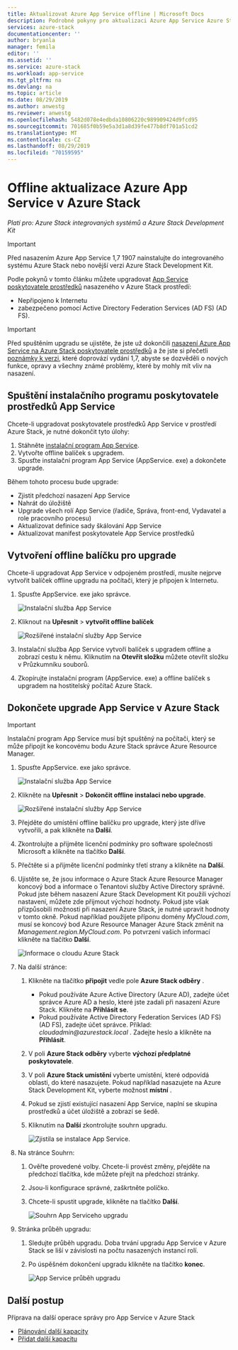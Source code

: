 ```yaml
---
title: Aktualizovat Azure App Service offline | Microsoft Docs
description: Podrobné pokyny pro aktualizaci Azure App Service Azure Stack offline
services: azure-stack
documentationcenter: ''
author: bryanla
manager: femila
editor: ''
ms.assetid: ''
ms.service: azure-stack
ms.workload: app-service
ms.tgt_pltfrm: na
ms.devlang: na
ms.topic: article
ms.date: 08/29/2019
ms.author: anwestg
ms.reviewer: anwestg
ms.openlocfilehash: 5482d078e4edbda10806220c989909424d9fcd95
ms.sourcegitcommit: 701685f0b59e5a3d1a8d39fe477b8df701a51cd2
ms.translationtype: MT
ms.contentlocale: cs-CZ
ms.lasthandoff: 08/29/2019
ms.locfileid: "70159595"
---
```

# <a name="offline-update-of-azure-app-service-on-azure-stack"></a>Offline aktualizace Azure App Service v Azure Stack

*Platí pro: Azure Stack integrovaných systémů a Azure Stack Development Kit*

> [!IMPORTANT]
> Před nasazením Azure App Service 1,7 1907 nainstalujte do integrovaného systému Azure Stack nebo novější verzi Azure Stack Development Kit.

Podle pokynů v tomto článku můžete upgradovat [App Service poskytovatele prostředků](azure-stack-app-service-overview.md) nasazeného v Azure Stack prostředí:

* Nepřipojeno k Internetu
* zabezpečeno pomocí Active Directory Federation Services (AD FS) (AD FS).

> [!IMPORTANT]
> Před spuštěním upgradu se ujistěte, že jste už dokončili [nasazení Azure App Service na Azure Stack poskytovatele prostředků](azure-stack-app-service-deploy-offline.md) a že jste si přečetli [poznámky k verzi](azure-stack-app-service-release-notes-update-seven.md), které doprovází vydání 1,7, abyste se dozvěděli o nových funkce, opravy a všechny známé problémy, které by mohly mít vliv na nasazení.

## <a name="run-the-app-service-resource-provider-installer"></a>Spuštění instalačního programu poskytovatele prostředků App Service

Chcete-li upgradovat poskytovatele prostředků App Service v prostředí Azure Stack, je nutné dokončit tyto úlohy:

1. Stáhněte [instalační program App Service](https://aka.ms/appsvcupdate7installer).
2. Vytvořte offline balíček s upgradem.
3. Spusťte instalační program App Service (AppService. exe) a dokončete upgrade.

Během tohoto procesu bude upgrade:

* Zjistit předchozí nasazení App Service
* Nahrát do úložiště
* Upgrade všech rolí App Service (řadiče, Správa, front-end, Vydavatel a role pracovního procesu)
* Aktualizovat definice sady škálování App Service
* Aktualizovat manifest poskytovatele App Service prostředků

## <a name="create-an-offline-upgrade-package"></a>Vytvoření offline balíčku pro upgrade

Chcete-li upgradovat App Service v odpojeném prostředí, musíte nejprve vytvořit balíček offline upgradu na počítači, který je připojen k Internetu.

1. Spusťte AppService. exe jako správce.

    ![Instalační služba App Service][1]

2. Kliknout na **Upřesnit** > **vytvořit offline balíček**

    ![Rozšířené instalační služby App Service][2]

3. Instalační služba App Service vytvoří balíček s upgradem offline a zobrazí cestu k němu.  Kliknutím na **Otevřít složku** můžete otevřít složku v Průzkumníku souborů.

4. Zkopírujte instalační program (AppService. exe) a offline balíček s upgradem na hostitelský počítač Azure Stack.

## <a name="complete-the-upgrade-of-app-service-on-azure-stack"></a>Dokončete upgrade App Service v Azure Stack

> [!IMPORTANT]
> Instalační program App Service musí být spuštěný na počítači, který se může připojit ke koncovému bodu Azure Stack správce Azure Resource Manager.
>
>

1. Spusťte AppService. exe jako správce.

    ![Instalační služba App Service][1]

2. Klikněte na **Upřesnit** > **Dokončit offline instalaci nebo upgrade**.

    ![Rozšířené instalační služby App Service][2]

3. Přejděte do umístění offline balíčku pro upgrade, který jste dříve vytvořili, a pak klikněte na **Další**.

4. Zkontrolujte a přijměte licenční podmínky pro software společnosti Microsoft a klikněte na tlačítko **Další**.

5. Přečtěte si a přijměte licenční podmínky třetí strany a klikněte na **Další**.

6. Ujistěte se, že jsou informace o Azure Stack Azure Resource Manager koncový bod a informace o Tenantovi služby Active Directory správné. Pokud jste během nasazení Azure Stack Development Kit použili výchozí nastavení, můžete zde přijmout výchozí hodnoty. Pokud jste však přizpůsobili možnosti při nasazení Azure Stack, je nutné upravit hodnoty v tomto okně. Pokud například použijete příponu domény *MyCloud.com*, musí se koncový bod Azure Resource Manager Azure Stack změnit na *Management.region.MyCloud.com*. Po potvrzení vašich informací klikněte na tlačítko **Další**.

    ![Informace o cloudu Azure Stack][3]

7. Na další stránce:

   1. Klikněte na tlačítko **připojit** vedle pole **Azure Stack odběry** .
      * Pokud používáte Azure Active Directory (Azure AD), zadejte účet správce Azure AD a heslo, které jste zadali při nasazení Azure Stack. Klikněte na **Přihlásit se**.
      * Pokud používáte Active Directory Federation Services (AD FS) (AD FS), zadejte účet správce. Příklad: _cloudadmin@azurestack.local_ . Zadejte heslo a klikněte na **Přihlásit**.
   2. V poli **Azure Stack odběry** vyberte **výchozí předplatné poskytovatele**.
   3. V poli **Azure Stack umístění** vyberte umístění, které odpovídá oblasti, do které nasazujete. Pokud například nasazujete na Azure Stack Development Kit, vyberte možnost **místní** .
   4. Pokud se zjistí existující nasazení App Service, naplní se skupina prostředků a účet úložiště a zobrazí se šedě.
   5. Kliknutím na **Další** zkontrolujte souhrn upgradu.

      ![Zjistila se instalace App Service.][4]

8. Na stránce Souhrn:
   1. Ověřte provedené volby. Chcete-li provést změny, přejděte na předchozí tlačítka, kde můžete přejít na předchozí stránky.
   2. Jsou-li konfigurace správné, zaškrtněte políčko.
   3. Chcete-li spustit upgrade, klikněte na tlačítko **Další**.

       ![Souhrn App Serviceho upgradu][5]

9. Stránka průběh upgradu:
    1. Sledujte průběh upgradu. Doba trvání upgradu App Service v Azure Stack se liší v závislosti na počtu nasazených instancí rolí.
    2. Po úspěšném dokončení upgradu klikněte na tlačítko **konec**.

        ![App Service průběh upgradu][6]

<!--Image references-->
[1]: ./media/azure-stack-app-service-update-offline/app-service-exe.png
[2]: ./media/azure-stack-app-service-update-offline/app-service-exe-advanced.png
[3]: ./media/azure-stack-app-service-update-offline/app-service-azure-resource-manager-endpoints.png
[4]: ./media/azure-stack-app-service-update-offline/app-service-installation-detected.png
[5]: ./media/azure-stack-app-service-update-offline/app-service-upgrade-summary.png
[6]: ./media/azure-stack-app-service-update-offline/app-service-upgrade-complete.png

## <a name="next-steps"></a>Další postup

Příprava na další operace správy pro App Service v Azure Stack

* [Plánování další kapacity](azure-stack-app-service-capacity-planning.md)
* [Přidat další kapacitu](azure-stack-app-service-add-worker-roles.md)
